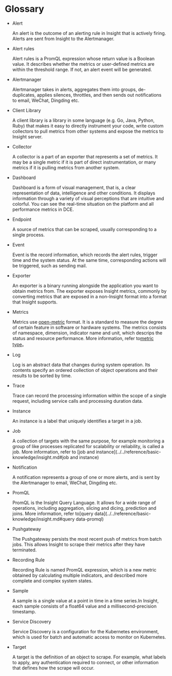 # Glossary

- Alert

    An alert is the outcome of an alerting rule in Insight that is actively firing. Alerts are sent from Insight to the Alertmanager.

- Alert rules

    Alert rules is a PromQL expression whose return value is a Boolean value. It describes whether the metrics or user-defined metrics are within the threshold range. If not, an alert event will be generated.

- Alertmanager

    Alertmanager takes in alerts, aggregates them into groups, de-duplicates, applies silences, throttles, and then sends out notifications to email, WeChat, Dingding etc.

- Client Library

    A client library is a library in some language (e.g. Go, Java, Python, Ruby) that makes it easy to directly instrument your code, write custom collectors to pull metrics from other systems and expose the metrics to Insight server.

- Collector

    A collector is a part of an exporter that represents a set of metrics. It may be a single metric if it is part of direct instrumentation, or many metrics if it is pulling metrics from another system.

- Dashboard

    Dashboard is a form of visual management, that is, a clear representation of data, intelligence and other conditions. It displays information through a variety of visual perceptions that are intuitive and colorful. You can see the real-time situation on the platform and all performance metrics in DCE.

- Endpoint

    A source of metrics that can be scraped, usually corresponding to a single process.

- Event

    Event is the record information, which records the alert rules, trigger time and the system status. At the same time, corresponding actions will be triggered, such as sending mail.

- Exporter

    An exporter is a binary running alongside the application you want to obtain metrics from. The exporter exposes Insight metrics, commonly by converting metrics that are exposed in a non-Insight format into a format that Insight supports.

- Metrics

    Metrics use  [open-metric](https://openmetrics.io/) format. It is a standard to measure the degree of certain feature in software or hardware systems. The metrics consists of namespace, dimension, indicator name and unit, which  descrips the status and resource performance. More information, refer to[metric type](../../reference/basic-knowledge/insight.md#data-modle)。

- Log

    Log is an abstract data that changes during system operation. Its contents specify an ordered collection of object operations and their results to be sorted by time.

- Trace

    Trace can record the processing information within the scope of a single request, including service calls and processing duration data.

- Instance

    An instance is a label that uniquely identifies a target in a job.
  
- Job

    A collection of targets with the same purpose, for example monitoring a group of like processes replicated for scalability or reliability, is called a job. More information, refer to [job and instance](../../reference/basic-knowledge/insight.md#job and instance)

- Notification

    A notification represents a group of one or more alerts, and is sent by the Alertmanager to email, WeChat, Dingding etc.

- PromQL

    PromQL is the Insight Query Language. It allows for a wide range of operations, including aggregation, slicing and dicing, prediction and joins. More information, refer to[query data](../../reference/basic-knowledge/insight.md#query data-promql)

- Pushgateway

    The Pushgateway persists the most recent push of metrics from batch jobs. This allows Insight  to scrape their metrics after they have terminated.

- Recording Rule

    Recording Rule is named PromQL expression, which is a new metric obtained by calculating multiple indicators, and described more complete and complex system states.

- Sample

    A sample is a single value at a point in time in a time series.In Insight, each sample consists of a float64 value and a millisecond-precision timestamp.

- Service Discovery

    Service Discovery is a configuration for the Kubernetes environment, which is used for batch and automatic access to monitor on Kubernetes.

- Target

    A target is the definition of an object to scrape. For example, what labels to apply, any authentication required to connect, or other information that defines how the scrape will occur.
